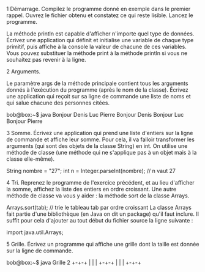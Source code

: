 1 Démarrage. 
Compilez le programme donné en exemple dans le premier rappel. Ouvrez le fichier obtenu et constatez ce qui reste lisible. Lancez le programme.

La méthode println est capable d'afficher n'importe quel type de données. Écrivez une application qui définit et initialise une variable de chaque type primitif, puis affiche à la console la valeur de chacune de ces variables. Vous pouvez substituer la méthode print à la méthode println si vous ne souhaitez pas revenir à la ligne.

2 Arguments. 

Le paramètre args de la méthode principale contient tous les arguments donnés à l'exécution du programme (après le nom de la classe). Écrivez une application qui reçoit sur sa ligne de commande une liste de noms et qui salue chacune des personnes citées.

bob@box:~$ java Bonjour Denis Luc Pierre
Bonjour Denis
Bonjour Luc
Bonjour Pierre

3 Somme. 
Écrivez une application qui prend une liste d'entiers sur la ligne de commande et affiche leur somme. Pour cela, il va falloir transformer les arguments (qui sont des objets de la classe String) en int. On utilise une méthode de classe (une méthode qui ne s'applique pas à un objet mais à la classe elle-même).

String nombre = "27";
int n = Integer.parseInt(nombre); // n vaut 27

4 Tri. 
Reprenez le programme de l'exercice précédent, et au lieu d'afficher la somme, affichez la liste des entiers en ordre croissant. Une autre méthode de classe va vous y aider : la méthode sort de la classe Arrays.

Arrays.sort(tab); // trie le tableau tab par ordre croissant
La classe Arrays fait partie d'une bibliothèque (en Java on dit un package) qu'il faut inclure. Il suffit pour cela d'ajouter au tout début du fichier source la ligne suivante :

import java.util.Arrays;

5 Grille. 
Écrivez un programme qui affiche une grille dont la taille est donnée sur la ligne de commande.

bob@box:~$ java Grille 2
+-+-+
| | |
+-+-+
| | |
+-+-+
